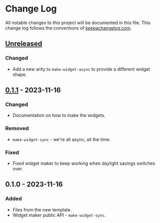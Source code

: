 # Change Log
All notable changes to this project will be documented in this file. This change log follows the conventions of [keepachangelog.com](http://keepachangelog.com/).

## [Unreleased]
### Changed
- Add a new arity to `make-widget-async` to provide a different widget shape.

## [0.1.1] - 2023-11-16
### Changed
- Documentation on how to make the widgets.

### Removed
- `make-widget-sync` - we're all async, all the time.

### Fixed
- Fixed widget maker to keep working when daylight savings switches over.

## 0.1.0 - 2023-11-16
### Added
- Files from the new template.
- Widget maker public API - `make-widget-sync`.

[Unreleased]: https://github.com/your-name/ward-graph-generator/compare/0.1.1...HEAD
[0.1.1]: https://github.com/your-name/ward-graph-generator/compare/0.1.0...0.1.1
